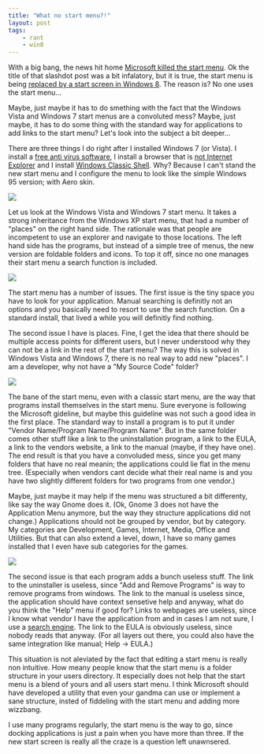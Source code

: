 ```yaml
---
title: "What no start menu?!"
layout: post
tags:
    - rant
    - win8
---
```


With a big bang, the news hit home [Microsoft killed the start menu][1]. Ok the
title of that slashdot post was a bit infalatory, but it is true, the start menu
is being [replaced by a start screen in Windows 8][2]. The reason is? No one uses
the start menu... 

Maybe, just maybe it has to do smething with the fact that the Windows Vista and
Windows 7 start menus are a convoluted mess? Maybe, just maybe, it has to do
some thing with the standard way for applications to add links to the start menu?
Let's look into the subject a bit deeper...

<!--more-->

There are three things I do right after I installed Windows 7 (or Vista). I 
install a [free anti virus software][3], I install a browser that is [not 
Internet Explorer][4] and I install [Windows Classic Shell][5]. Why? Because 
I can't stand the new start menu and I configure the menu to look like the simple
Windows 95 version; with Aero skin. 

<img src="/images/win7-classic-shell.png" />

Let us look at the Windows Vista and Windows 7 start menu. It takes a strong 
inheritance from the Windows XP start menu, that had a number of "places" on 
the right hand side. The rationale was that people are incompetent to use an
explorer and navigate to those locations. The left hand side has the programs,
but instead of a simple tree of menus, the new version are foldable folders and
icons. To top it off, since no one manages their start menu a search function is
included.
 
<img src="/images/windows-7-start.png" />

The start menu has a number of issues. The first issue is the tiny space you 
have to look for your application. Manual searching is definitly not an options
and you basically need to resort to use the search function. On a standard 
install, that lived a while you will definitly find nothing.

The second issue I have is places. Fine, I get the idea that there should be 
multiple access points for different users, but I never understood why they 
can not be a link in the rest of the start menu? The way this is solved in
Windows Vista and Windows 7, there is no real way to add new "places". I am 
a developer, why not have a "My Source Code" folder?

<img src="/images/win7-folders-delux.png" />

The bane of the start menu, even with a classic start menu, are the way that 
programs install themselves in the start menu. Sure everyone is following 
the Microsoft gideline, but maybe this guideline was not such a good idea in 
the first place. The standard way to install a program is to put it under
"Vendor Name/Program Name/Program Name". But in the same folder comes other 
stuff like a link to the uninstallation program, a link to the EULA, a link to
the vendors website, a link to the manual (maybe, if they have one). The 
end result is that you have a convoluded mess, since you get many folders that
have no real meanin; the applications could lie flat in the menu tree. 
(Especially when vendors cant decide what their real name is and you have two
slightly different folders for two programs from one vendor.)

Maybe, just maybe it may help if the menu was structured a bit differenty, like
say the way Gnome does it. (Ok, Gnome 3 does not have the Application Menu 
anymore, but the way they structure applications did not change.) Applications
should not be grouped by vendor, but by category. My categories are Development,
Games, Internet, Media, Office and Utilities. But that can also extend a level, 
down, I have so many games installed that I even have sub categories for the 
games.

<img src="/images/win7-sane-menu.png" />

The second issue is that each program adds a bunch useless stuff. The link 
to the uninstaller is useless, since "Add and Remove Programs" is way to remove
programs from windows. The link to the manual is useless since, the application
should have context sensetive help and anyway, what do you think the "Help" menu
if good for? Links to webpages are useless, since I know what vendor I have
the application from and in cases I am not sure, I use a [search engine][7]. 
The link to the EULA is obviously useless, since nobody reads that anyway. 
(For all layers out there, you could also have the same integration like 
manual; Help -> EULA.)

This situation is not aleviated by the fact that editing a start menu is
really non intuitive. How meany people know that the start menu is a folder
structure in your users directory. It especially does not help that the start 
menu is a blend of yours and all users start menu. I think Microsoft should have
developed a utility that even your gandma can use or implement a sane structure, 
insted of fiddeling with the start menu and adding more wizzbang.

I use many programs regularly, the start menu is the way to go, since docking 
applications is just a pain when you have more than three. If the new start 
screen is really all the craze is a question left unawnsered.

[1]: http://tech.slashdot.org/story/11/10/04/206252/microsoft-killed-the-start-menu-because-no-one-uses-it
[2]: http://blogs.msdn.com/b/b8/archive/2011/10/03/evolving-the-start-menu.aspx
[3]: http://www.avira.com/free
[4]: http://www.mozilla.org/firefox
[5]: http://classicshell.sourceforge.net
[6]: http://www.gnome.org/
[7]: http://www.google.com

